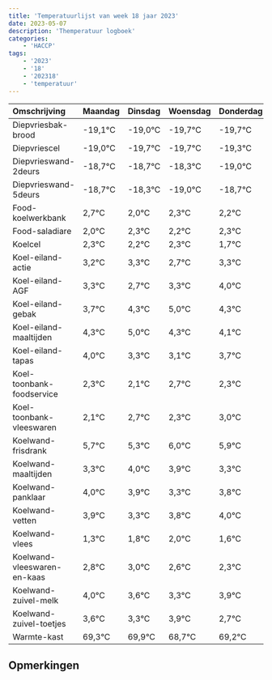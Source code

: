```yaml
---
title: 'Temperatuurlijst van week 18 jaar 2023'
date: 2023-05-07
description: 'Themperatuur logboek'
categories:
    - 'HACCP'
tags:
    - '2023'
    - '18'
    - '202318'
    - 'temperatuur'
---
```

|Omschrijving|Maandag|Dinsdag|Woensdag|Donderdag|Vrijdag|Zaterdag|Zondag|
|:---|:---|:---|:---|:---|:---|:---|:---|
|Diepvriesbak-brood|-19,1°C|-19,0°C|-19,7°C|-19,7°C|-19,3°C|-20,0°C|-19,7°C|
|Diepvriescel|-19,0°C|-19,7°C|-19,7°C|-19,3°C|-20,0°C|-19,7°C|-19,8°C|
|Diepvrieswand-2deurs|-18,7°C|-18,7°C|-18,3°C|-19,0°C|-18,7°C|-18,8°C|-18,7°C|
|Diepvrieswand-5deurs|-18,7°C|-18,3°C|-19,0°C|-18,7°C|-18,8°C|-18,7°C|-19,3°C|
|Food-koelwerkbank|2,7°C|2,0°C|2,3°C|2,2°C|2,3°C|1,7°C|2,3°C|
|Food-saladiare|2,0°C|2,3°C|2,2°C|2,3°C|1,7°C|2,3°C|3,0°C|
|Koelcel|2,3°C|2,2°C|2,3°C|1,7°C|2,3°C|3,0°C|2,3°C|
|Koel-eiland-actie|3,2°C|3,3°C|2,7°C|3,3°C|4,0°C|3,3°C|3,1°C|
|Koel-eiland-AGF|3,3°C|2,7°C|3,3°C|4,0°C|3,3°C|3,1°C|3,7°C|
|Koel-eiland-gebak|3,7°C|4,3°C|5,0°C|4,3°C|4,1°C|4,7°C|4,3°C|
|Koel-eiland-maaltijden|4,3°C|5,0°C|4,3°C|4,1°C|4,7°C|4,3°C|5,0°C|
|Koel-eiland-tapas|4,0°C|3,3°C|3,1°C|3,7°C|3,3°C|4,0°C|3,9°C|
|Koel-toonbank-foodservice|2,3°C|2,1°C|2,7°C|2,3°C|3,0°C|2,9°C|2,3°C|
|Koel-toonbank-vleeswaren|2,1°C|2,7°C|2,3°C|3,0°C|2,9°C|2,3°C|2,8°C|
|Koelwand-frisdrank|5,7°C|5,3°C|6,0°C|5,9°C|5,3°C|5,8°C|6,0°C|
|Koelwand-maaltijden|3,3°C|4,0°C|3,9°C|3,3°C|3,8°C|4,0°C|3,6°C|
|Koelwand-panklaar|4,0°C|3,9°C|3,3°C|3,8°C|4,0°C|3,6°C|3,3°C|
|Koelwand-vetten|3,9°C|3,3°C|3,8°C|4,0°C|3,6°C|3,3°C|3,9°C|
|Koelwand-vlees|1,3°C|1,8°C|2,0°C|1,6°C|1,3°C|1,9°C|0,7°C|
|Koelwand-vleeswaren-en-kaas|2,8°C|3,0°C|2,6°C|2,3°C|2,9°C|1,7°C|2,2°C|
|Koelwand-zuivel-melk|4,0°C|3,6°C|3,3°C|3,9°C|2,7°C|3,2°C|3,3°C|
|Koelwand-zuivel-toetjes|3,6°C|3,3°C|3,9°C|2,7°C|3,2°C|3,3°C|3,0°C|
|Warmte-kast|69,3°C|69,9°C|68,7°C|69,2°C|69,3°C|69,0°C|68,3°C|

## Opmerkingen


